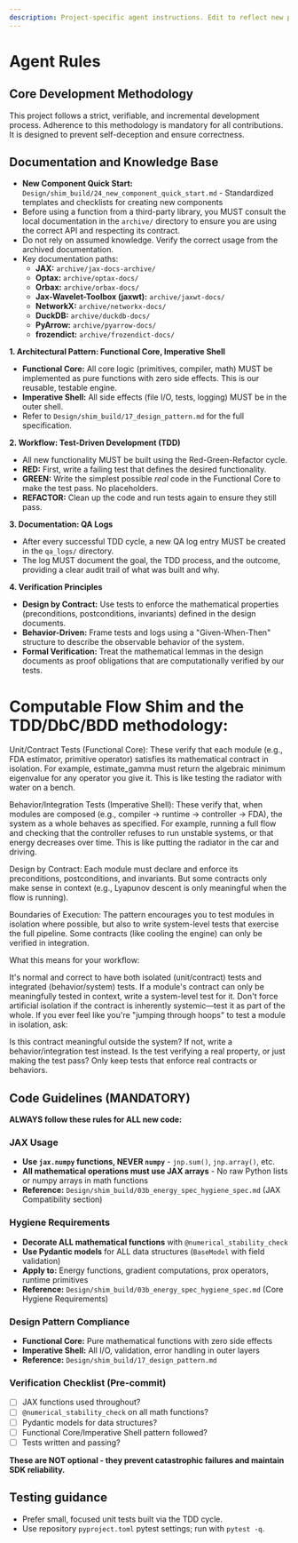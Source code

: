 ```yaml
---
description: Project-specific agent instructions. Edit to reflect new project rules.
---
```


# Agent Rules

## Core Development Methodology
This project follows a strict, verifiable, and incremental development process. Adherence to this methodology is mandatory for all contributions. It is designed to prevent self-deception and ensure correctness.

## Documentation and Knowledge Base
- **New Component Quick Start:** `Design/shim_build/24_new_component_quick_start.md` - Standardized templates and checklists for creating new components
- Before using a function from a third-party library, you MUST consult the local documentation in the `archive/` directory to ensure you are using the correct API and respecting its contract.
- Do not rely on assumed knowledge. Verify the correct usage from the archived documentation.
- Key documentation paths:
  - **JAX:** `archive/jax-docs-archive/`
  - **Optax:** `archive/optax-docs/`
  - **Orbax:** `archive/orbax-docs/`
  - **Jax-Wavelet-Toolbox (jaxwt):** `archive/jaxwt-docs/`
  - **NetworkX:** `archive/networkx-docs/`
  - **DuckDB:** `archive/duckdb-docs/`
  - **PyArrow:** `archive/pyarrow-docs/`
  - **frozendict:** `archive/frozendict-docs/`


**1. Architectural Pattern: Functional Core, Imperative Shell**
   - **Functional Core:** All core logic (primitives, compiler, math) MUST be implemented as pure functions with zero side effects. This is our reusable, testable engine.
   - **Imperative Shell:** All side effects (file I/O, tests, logging) MUST be in the outer shell.
   - Refer to `Design/shim_build/17_design_pattern.md` for the full specification.

**2. Workflow: Test-Driven Development (TDD)**
   - All new functionality MUST be built using the Red-Green-Refactor cycle.
   - **RED:** First, write a failing test that defines the desired functionality.
   - **GREEN:** Write the simplest possible *real* code in the Functional Core to make the test pass. No placeholders.
   - **REFACTOR:** Clean up the code and run tests again to ensure they still pass.

**3. Documentation: QA Logs**
   - After every successful TDD cycle, a new QA log entry MUST be created in the `qa_logs/` directory.
   - The log MUST document the goal, the TDD process, and the outcome, providing a clear audit trail of what was built and why.

**4. Verification Principles**
   - **Design by Contract:** Use tests to enforce the mathematical properties (preconditions, postconditions, invariants) defined in the design documents.
   - **Behavior-Driven:** Frame tests and logs using a "Given-When-Then" structure to describe the observable behavior of the system.
   - **Formal Verification:** Treat the mathematical lemmas in the design documents as proof obligations that are computationally verified by our tests.

# Computable Flow Shim and the TDD/DbC/BDD methodology:

Unit/Contract Tests (Functional Core):
These verify that each module (e.g., FDA estimator, primitive operator) satisfies its mathematical contract in isolation. For example, estimate_gamma must return the algebraic minimum eigenvalue for any operator you give it. This is like testing the radiator with water on a bench.

Behavior/Integration Tests (Imperative Shell):
These verify that, when modules are composed (e.g., compiler → runtime → controller → FDA), the system as a whole behaves as specified. For example, running a full flow and checking that the controller refuses to run unstable systems, or that energy decreases over time. This is like putting the radiator in the car and driving.

Design by Contract:
Each module must declare and enforce its preconditions, postconditions, and invariants. But some contracts only make sense in context (e.g., Lyapunov descent is only meaningful when the flow is running).

Boundaries of Execution:
The pattern encourages you to test modules in isolation where possible, but also to write system-level tests that exercise the full pipeline. Some contracts (like cooling the engine) can only be verified in integration.

What this means for your workflow:

It's normal and correct to have both isolated (unit/contract) tests and integrated (behavior/system) tests.
If a module's contract can only be meaningfully tested in context, write a system-level test for it.
Don't force artificial isolation if the contract is inherently systemic—test it as part of the whole.
If you ever feel like you're "jumping through hoops" to test a module in isolation, ask:

Is this contract meaningful outside the system? If not, write a behavior/integration test instead.
Is the test verifying a real property, or just making the test pass? Only keep tests that enforce real contracts or behaviors.


## Code Guidelines (MANDATORY)

**ALWAYS follow these rules for ALL new code:**

### JAX Usage
- **Use `jax.numpy` functions, NEVER `numpy`** - `jnp.sum()`, `jnp.array()`, etc.
- **All mathematical operations must use JAX arrays** - No raw Python lists or numpy arrays in math functions
- **Reference:** `Design/shim_build/03b_energy_spec_hygiene_spec.md` (JAX Compatibility section)

### Hygiene Requirements
- **Decorate ALL mathematical functions** with `@numerical_stability_check`
- **Use Pydantic models** for ALL data structures (`BaseModel` with field validation)
- **Apply to:** Energy functions, gradient computations, prox operators, runtime primitives
- **Reference:** `Design/shim_build/03b_energy_spec_hygiene_spec.md` (Core Hygiene Requirements)

### Design Pattern Compliance
- **Functional Core:** Pure mathematical functions with zero side effects
- **Imperative Shell:** All I/O, validation, error handling in outer layers
- **Reference:** `Design/shim_build/17_design_pattern.md`

### Verification Checklist (Pre-commit)
- [ ] JAX functions used throughout?
- [ ] `@numerical_stability_check` on all math functions?
- [ ] Pydantic models for data structures?
- [ ] Functional Core/Imperative Shell pattern followed?
- [ ] Tests written and passing?

**These are NOT optional - they prevent catastrophic failures and maintain SDK reliability.**

## Testing guidance
- Prefer small, focused unit tests built via the TDD cycle.
- Use repository `pyproject.toml` pytest settings; run with `pytest -q`.
